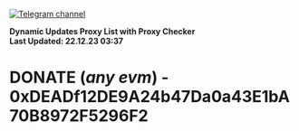 [![Telegram channel](https://img.shields.io/endpoint?url=https://runkit.io/damiankrawczyk/telegram-badge/branches/master?url=https://t.me/n4z4v0d)](https://t.me/n4z4v0d) 

**Dynamic Updates Proxy List with Proxy Checker**  
**Last Updated: 22.12.23 03:37**

# DONATE (_any evm_) - 0xDEADf12DE9A24b47Da0a43E1bA70B8972F5296F2
